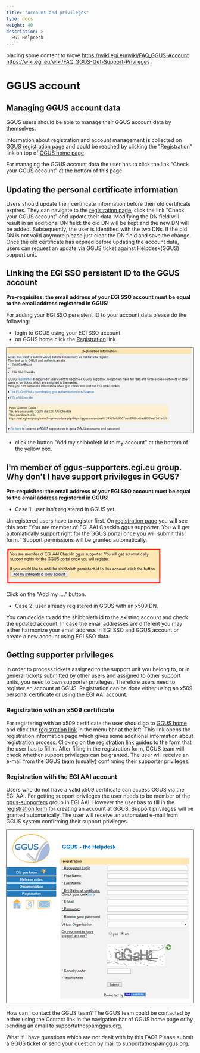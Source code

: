 ```yaml
---
title: "Account and privileges"
type: docs
weight: 40
description: >
  EGI Helpdesk 
---
```


placing some content to move
https://wiki.egi.eu/wiki/FAQ_GGUS-Account
https://wiki.egi.eu/wiki/FAQ_GGUS-Get-Support-Privileges

# GGUS account

## Managing GGUS account data

GGUS users should be able to manage their GGUS account data by themselves.

Information about registration and account management is collected on 
[GGUS registration page](https://ggus.eu/?mode=register_info) 
and could be reached by clicking the "Registration" link on top of 
[GGUS home page](http://ggus.org/).

For managing the GGUS account data the user has to click the link “Check your GGUS account”
at the bottom of this page.

## Updating the personal certificate information

Users should update their certificate information before their old certificate expires.
They can navigate to the [registration page](https://ggus.eu/?mode=register_info),
click the link "Check your GGUS account" and update their data. Modifying the DN field will
result in an additional DN field: the old DN will be kept and the new DN will be added.
Subsequently, the user is identified with the two DNs. If the old DN is not valid anymore
please just clear the DN field and save the change. Once the old certificate has expired
before updating the account data, users can request an update via GGUS ticket against
Helpdesk(GGUS) support unit.

## Linking the EGI SSO persistent ID to the GGUS account

**Pre-requisites: the email address of your EGI SSO account must be equal to the email address registered in GGUS!**

For adding your EGI SSO persistent ID to your account data please do the following:

- login to GGUS using your EGI SSO account
- on GGUS home click the [Registration](https://ggus.eu/?mode=register_info) link

![your account information](GGUS_EGI_AAI_1.png)

- click the button "Add my shibboleth id to my account" at the bottom of the yellow box.

## I'm member of ggus-supporters.egi.eu group. Why don't I have support privileges in GGUS?

**Pre-requisites: the email address of your EGI SSO account must be equal to the email address registered in GGUS!**

- Case 1: user isn't registered in GGUS yet.

Unregistered users have to register first. On [registration page](https://ggus.eu/?mode=register_info)
you will see this text: “You are member of EGI AAI CheckIn ggus supporter. You will get
automatically support right for the GGUS portal once you will submit this form.“
Support permissions will be granted automatically.

![Updating PersistentID](Account_Update_PersistentID.png)

Click on the "Add my ...." button.

- Case 2: user already registered in GGUS with an x509 DN.

You can decide to add the shibboleth id to the existing account and check the updated account.
In case the email addresses are different you may either harmonize your email address in EGI SSO
and GGUS account or create a new account using EGI SSO data.

## Getting supporter privileges

In order to process tickets assigned to the support unit you belong to, or in general tickets submitted
by other users and assigned to other support units, you need to own supporter privileges.
Therefore users need to register an account at GGUS. Registration can be done either using an x509
personal certificate or using the EGI AAI account.

### Registration with an x509 certificate

For registering with an x509 certificate the user should go to [GGUS home](https://ggus.eu/index.php?mode=index)
and click the [registration link](https://ggus.eu/?mode=register_info) in the menu bar at the left.
This link opens the registration information page which gives some additional information about
registration process. Clicking on the [registration link](https://ggus.eu/?mode=register_info) guides
to the form that the user has to fill in. After filling in the registration form, GGUS team will check
whether support privileges can be granted. The user will receive an e-mail from the GGUS team (usually)
confirming their supporter privileges.

### Registration with the EGI AAI account

Users who do not have a valid x509 certificate can access GGUS via the EGI AAI. For getting support
privileges the user needs to be member of the
[ggus-supporters](https://aai.egi.eu/registry/co_petitions/start/coef:69) group in EGI AAI.
However the user has to fill in the [registration form](https://ggus.eu/?mode=register_info) for
creating an account at GGUS. Support privileges will be granted automatically. The user will receive
an automated e-mail from GGUS system confirming their support privileges.

![GGUS registration form](GGUS_Registration_Form.png)

How can I contact the GGUS team?
The GGUS team could be contacted by either using the Contact link in the navigation bar of GGUS
home page or by sending an email to supportatnospamggus.org.

What if I have questions which are not dealt with by this FAQ?
Please submit a GGUS ticket or send your question by mail to supportatnospamggus.org.

